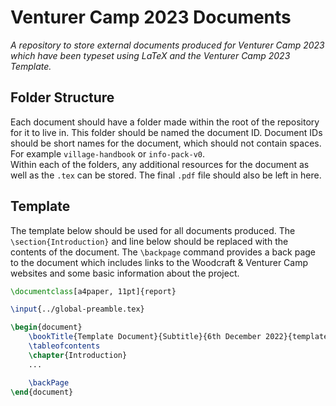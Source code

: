 # Venturer Camp 2023 Documents
*A repository to store external documents produced for Venturer Camp 2023 which have been typeset using LaTeX and the Venturer Camp 2023 Template.*

## Folder Structure
Each document should have a folder made within the root of the repository for it to live in. This folder should be named the document ID. Document IDs should be short names for the document, which should not contain spaces. For example `village-handbook` or `info-pack-v0`.   
Within each of the folders, any additional resources for the document as well as the `.tex` can be stored. The final `.pdf` file should also be left in here.

## Template
The template below should be used for all documents produced. The `\section{Introduction}` and line below should be replaced with the contents of the document. The `\backpage` command provides a back page to the document which includes links to the Woodcraft & Venturer Camp websites and some basic information about the project.
```tex
\documentclass[a4paper, 11pt]{report}

\input{../global-preamble.tex}

\begin{document}
    \bookTitle{Template Document}{Subtitle}{6th December 2022}{template}
    \tableofcontents
    \chapter{Introduction}
    ...

    \backPage
\end{document}
```
